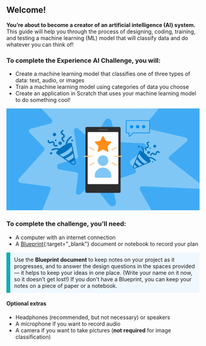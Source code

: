 ## Welcome!
**You’re about to become a creator of an artificial intelligence (AI) system.** This guide will help you through the process of designing, coding, training, and testing a machine learning (ML) model that will classify data and do whatever you can think of!


### To complete the Experience AI Challenge, you will: 
+ Create a machine learning model that classifies one of three types of data: text, audio, or images
+ Train a machine learning model using categories of data you choose
+ Create an application in Scratch that uses your machine learning model to do something cool!


![A screenshot of a finished classification application with three colourful sprites showing different playlists and a bright background. You can see statistics for different values on the right - BPM, energy, danceability, speechiness, and happiness.](images/MLapp.png)

### To complete the challenge, you’ll need:
+ A computer with an internet connection
+ A [Blueprint](resources/blueprint.pdf){:target="_blank"} document or notebook to record your plan

<p style="border-left: solid; border-width:10px; border-color: #0faeb0; background-color: aliceblue; padding: 10px;">
Use the <b>Blueprint document</b> to keep notes on your project as it progresses, and to answer the design questions in the spaces provided — it helps to keep your ideas in one place. (Write your name on it now, so it doesn't get lost!) If you don't have a Blueprint, you can keep your notes on a piece of paper or a notebook.
</p>

#### Optional extras
+ Headphones (recommended, but not necessary) or speakers
+ A microphone if you want to record audio
+ A camera if you want to take pictures (**not** **required** for image classification)
